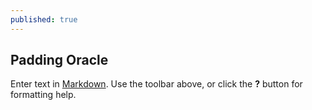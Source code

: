 ```yaml
---
published: true
---
```

## Padding Oracle

Enter text in [Markdown](http://daringfireball.net/projects/markdown/). Use the toolbar above, or click the **?** button for formatting help.
